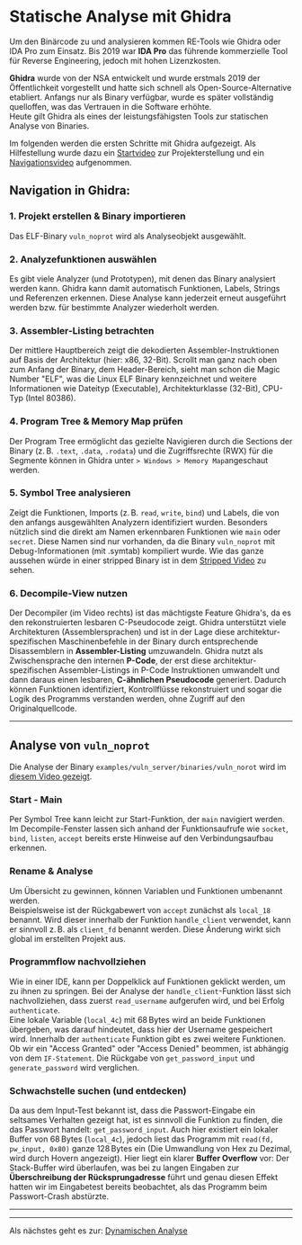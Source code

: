 # Statische Analyse mit Ghidra

Um den Binärcode zu und analysieren kommen RE-Tools wie Ghidra oder IDA Pro zum Einsatz.
Bis 2019 war **IDA Pro** das führende kommerzielle Tool für Reverse Engineering, jedoch mit hohen Lizenzkosten.  

**Ghidra** wurde von der NSA entwickelt und wurde erstmals 2019 der Öffentlichkeit vorgestellt und hatte sich schnell als Open-Source-Alternative etabliert. Anfangs nur als Binary verfügbar, wurde es später vollständig quelloffen, was das Vertrauen in die Software erhöhte.  
Heute gilt Ghidra als eines der leistungsfähigsten Tools zur statischen Analyse von Binaries.

Im folgenden werden die ersten Schritte mit Ghidra aufgezeigt. Als Hilfestellung wurde dazu ein [Startvideo](videos/02_create_project.mkv) zur Projekterstellung und ein [Navigationsvideo](videos/03_navigating_in_ghidra.mkv) aufgenommen.


## Navigation in Ghidra:
### 1. **Projekt erstellen & Binary importieren**  
Das ELF-Binary `vuln_noprot` wird als Analyseobjekt ausgewählt.


### 2. **Analyzefunktionen auswählen**  
Es gibt viele Analyzer (und Prototypen), mit denen das Binary analysiert werden kann.
Ghidra kann damit automatisch Funktionen, Labels, Strings und Referenzen erkennen. 
Diese Analyse kann jederzeit erneut ausgeführt werden bzw. für bestimmte Analyzer wiederholt werden.


### 3. **Assembler-Listing betrachten**  
Der mittlere Hauptbereich zeigt die dekodierten Assembler-Instruktionen auf Basis der Architektur (hier: x86, 32-Bit). Scrollt man ganz nach oben zum Anfang der Binary, dem Header-Bereich, sieht man schon die Magic Number "ELF", was die Linux ELF Binary kennzeichnet und weitere Informationen wie Dateityp (Executable), Architekturklasse (32-Bit), CPU-Typ (Intel 80386).


### 4. **Program Tree & Memory Map prüfen**  
Der Program Tree ermöglicht das gezielte Navigieren durch die Sections der Binary (z. B. `.text`, `.data`, `.rodata`) und die Zugriffsrechte (RWX) für die Segmente können in Ghidra unter `> Windows > Memory Map`angeschaut werden.


### 5. **Symbol Tree analysieren**  
Zeigt die Funktionen, Imports (z. B. `read`, `write`, `bind`) und Labels, die von den anfangs ausgewählten Analyzern identifiziert wurden. Besonders nützlich sind die direkt am Namen erkennbaren Funktionen wie `main` oder `secret`.
Diese Namen sind nur vorhanden, da die Binary `vuln_noprot` mit Debug-Informationen (mit .symtab) kompiliert wurde. 
Wie das ganze aussehen würde in einer stripped Binary ist in dem [Stripped Video](videos/05_stripped.mkv) zu sehen.



### 6. **Decompile-View nutzen**  
Der Decompiler (im Video rechts) ist das mächtigste Feature Ghidra's, da es den rekonstruierten lesbaren C-Pseudocode zeigt.
Ghidra unterstützt viele Architekturen (Assemblersprachen) und ist in der Lage diese architektur-spezifischen Maschinenbefehle in der Binary durch entsprechende Disassemblern in  **Assembler-Listing** umzuwandeln. 
Ghidra nutzt als Zwischensprache den internen **P-Code**, der erst diese architektur-spezifischen Assembler-Listings in P-Code Instruktionen umwandelt und dann daraus einen lesbaren, **C-ähnlichen Pseudocode** generiert. Dadurch können Funktionen identifiziert, Kontrollflüsse rekonstruiert und sogar die Logik des Programms verstanden werden, ohne Zugriff auf den Originalquellcode.


---


## Analyse von `vuln_noprot`
Die Analyse der Binary `examples/vuln_server/binaries/vuln_norot` wird im [diesem Video gezeigt](videos/04_finding_buffer_overflow.mkv).


### Start - Main
Per Symbol Tree kann leicht zur Start-Funktion, der `main` navigiert werden.
Im Decompile-Fenster lassen sich anhand der Funktionsaufrufe wie `socket`, `bind`, `listen`, `accept` bereits erste Hinweise auf den Verbindungsaufbau erkennen.


### Rename & Analyse  
Um Übersicht zu gewinnen, können Variablen und Funktionen umbenannt werden.  
Beispielsweise ist der Rückgabewert von `accept` zunächst als `local_18` benannt. Wird dieser innerhalb der Funktion `handle_client` verwendet, kann er sinnvoll z. B. als `client_fd` benannt werden. Diese Änderung wirkt sich global im erstellten Projekt aus.


### Programmflow nachvollziehen
Wie in einer IDE, kann per Doppelklick auf Funktionen geklickt werden, um zu ihnen zu springen.
Bei der Analyse der `handle_client`-Funktion lässt sich nachvollziehen, dass zuerst `read_username` aufgerufen wird, und bei Erfolg `authenticate`.  
Eine lokale Variable (`local_4c`) mit 68 Bytes wird an beide Funktionen übergeben, was darauf hindeutet, dass hier der Username gespeichert wird.
Innerhalb der `authenticate` Funktion gibt es zwei weitere Funktionen.
Ob wir ein "Access Granted" oder "Access Denied" beommen, ist abhängig von dem `IF-Statement`.
Die Rückgabe von `get_password_input` und `generate_password` wird verglichen.


### Schwachstelle suchen (und entdecken)  
Da aus dem Input-Test bekannt ist, dass die Passwort-Eingabe ein seltsames Verhalten gezeigt hat, ist es sinnvoll die Funktion zu finden, die das Passwort handelt: `get_password_input`. 
Auch hier existiert ein lokaler Buffer von 68 Bytes (`local_4c`), jedoch liest das Programm mit `read(fd, pw_input, 0x80)` ganze 128 Bytes ein (Die Umwandlung von Hex zu Dezimal, wird durch Hovern angezeigt).
Hier liegt ein klarer **Buffer Overflow** vor: Der Stack-Buffer wird überlaufen, was bei zu langen Eingaben zur **Überschreibung der Rücksprungadresse** führt und genau diesen Effekt hatten wir im Eingabetest bereits beobachtet, als das Programm beim Passwort-Crash abstürzte.

---
---

Als nächstes geht es zur: [Dynamischen Analyse](/docs/04_dynamische_analyse.md)